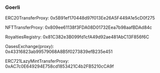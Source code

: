 ### Goerli
ERC20TransferProxy:
0x5B91ef170448d97f013Ee26A5F449A1e5cD0f275

NFTTransferProxy:
0x809ee61138f3FDA08D01732Eea7b98aafBDAd84c

RoyaltiesRegistry:
0x81C382e3B099fd1cfA49d92ae481AbC13F856f6C

OasesExchange(proxy):
0x43316823ab99579068A8B5f0273839efB235e451

ERC721LazyMintTransferProxy:
0xAC7c0E649294E758cd1853421C4b2FB5210cCA9f